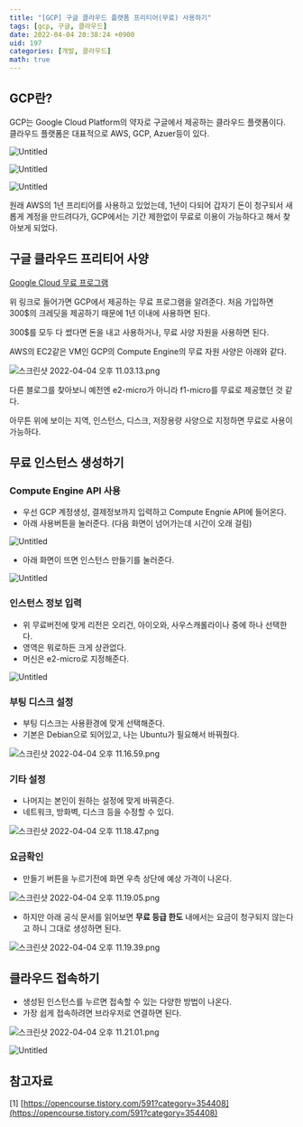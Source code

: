 ```yaml
---
title: "[GCP] 구글 클라우드 플랫폼 프리티어(무료) 사용하기"
tags: [gcp, 구글, 클라우드]
date: 2022-04-04 20:38:24 +0900
uid: 197
categories: [개발, 클라우드]
math: true
---
```


## GCP란?

GCP는 Google Cloud Platform의 약자로 구글에서 제공하는 클라우드 플랫폼이다. 클라우드 플랫폼은 대표적으로 AWS, GCP, Azuer등이 있다.

![Untitled](https://i.imgur.com/net5RM1.png)

![Untitled](https://i.imgur.com/gy21fNK.png)

![Untitled](https://i.imgur.com/7OgkBir.png)

원래 AWS의 1년 프리티어를 사용하고 있었는데, 1년이 다되어 갑자기 돈이 청구되서 새롭게 계정을 만드려다가, GCP에서는 기간 제한없이 무료로 이용이 가능하다고 해서 찾아보게 되었다.

## 구글 클라우드 프리티어 사양

[Google Cloud 무료 프로그램](https://cloud.google.com/free/docs/gcp-free-tier?hl=ko)

위 링크로 들어가면 GCP에서 제공하는 무료 프로그램을 알려준다. 처음 가입하면 300$의 크레딧을 제공하기 때문에 1년 이내에 사용하면 된다.

300$를 모두 다 썼다면 돈을 내고 사용하거나, 무료 사양 자원을 사용하면 된다.

AWS의 EC2같은 VM인 GCP의 Compute Engine의 무료 자원 사양은 아래와 같다.

![스크린샷 2022-04-04 오후 11.03.13.png](https://i.imgur.com/tLLHcQ9.png)

다른 블로그를 찾아보니 예전엔 e2-micro가 아니라 f1-micro를 무료로 제공했던 것 같다. 

아무튼 위에 보이는 지역, 인스턴스, 디스크, 저장용량 사양으로 지정하면 무료로 사용이 가능하다.

## 무료 인스턴스 생성하기

### Compute Engine API 사용

- 우선 GCP 계정생성, 결제정보까지 입력하고 Compute Engnie API에 들어온다.
- 아래 사용버튼을 눌러준다. (다음 화면이 넘어가는데 시간이 오래 걸림)

![Untitled](https://i.imgur.com/DgzXso8.png)

- 아래 화면이 뜨면 인스턴스 만들기를 눌러준다.

![Untitled](https://i.imgur.com/WkuKQAe.png)

### 인스턴스 정보 입력

- 위 무료버전에 맞게 리전은 오리건, 아이오와, 사우스캐롤라이나 중에 하나 선택한다.
- 영역은 뭐로하든 크게 상관없다.
- 머신은 e2-micro로 지정해준다.

![Untitled](https://i.imgur.com/Me1XP9i.png)

### 부팅 디스크 설정

- 부팅 디스크는 사용환경에 맞게 선택해준다.
- 기본은 Debian으로 되어있고, 나는 Ubuntu가 필요해서 바꿔줬다.

![스크린샷 2022-04-04 오후 11.16.59.png](https://i.imgur.com/QQO4IeH.png)

### 기타 설정

- 나머지는 본인이 원하는 설정에 맞게 바꿔준다.
- 네트워크, 방화벽, 디스크 등을 수정할 수 있다.

![스크린샷 2022-04-04 오후 11.18.47.png](https://i.imgur.com/FYhpams.png)

### 요금확인

- 만들기 버튼을 누르기전에 화면 우측 상단에 예상 가격이 나온다.

![스크린샷 2022-04-04 오후 11.19.05.png](https://i.imgur.com/UmikfTZ.png)

- 하지만 아래 공식 문서를 읽어보면 **무료 등급 한도** 내에서는 요금이 청구되지 않는다고 하니 그대로 생성하면 된다.

![스크린샷 2022-04-04 오후 11.19.39.png](https://i.imgur.com/ep4wzBZ.png)

## 클라우드 접속하기

- 생성된 인스턴스를 누르면 접속할 수 있는 다양한 방법이 나온다.
- 가장 쉽게 접속하려면 브라우저로 연결하면 된다.

![스크린샷 2022-04-04 오후 11.21.01.png](https://i.imgur.com/l4qnT7S.png)

![Untitled](https://i.imgur.com/9i2Z8fq.png)

## 참고자료

[1] [https://opencourse.tistory.com/591?category=354408](https://opencourse.tistory.com/591?category=354408)